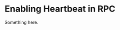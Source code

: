 [title]: # (Enabling Heartbeat in RPC)
[tags]: # (XXX)
[priority]: # (4184)
# Enabling Heartbeat in RPC
Something here.
